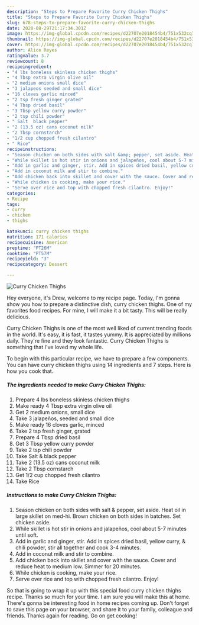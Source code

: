 ```yaml
---
description: "Steps to Prepare Favorite Curry Chicken Thighs"
title: "Steps to Prepare Favorite Curry Chicken Thighs"
slug: 678-steps-to-prepare-favorite-curry-chicken-thighs
date: 2020-08-29T21:17:34.301Z
image: https://img-global.cpcdn.com/recipes/d22707e2018454b4/751x532cq70/curry-chicken-thighs-recipe-main-photo.jpg
thumbnail: https://img-global.cpcdn.com/recipes/d22707e2018454b4/751x532cq70/curry-chicken-thighs-recipe-main-photo.jpg
cover: https://img-global.cpcdn.com/recipes/d22707e2018454b4/751x532cq70/curry-chicken-thighs-recipe-main-photo.jpg
author: Alice Reyes
ratingvalue: 3.7
reviewcount: 8
recipeingredient:
- "4 lbs boneless skinless chicken thighs"
- "4 Tbsp extra virgin olive oil"
- "2 medium onions small dice"
- "3 jalapeos seeded and small dice"
- "16 cloves garlic minced"
- "2 tsp fresh ginger grated"
- "4 Tbsp dried basil"
- "3 Tbsp yellow curry powder"
- "2 tsp chili powder"
- " Salt  black pepper"
- "2 (13.5 oz) cans coconut milk"
- "2 Tbsp cornstarch"
- "1/2 cup chopped fresh cilantro"
- " Rice"
recipeinstructions:
- "Season chicken on both sides with salt &amp; pepper, set aside. Heat oil in large skillet on med-hi. Brown chicken on both sides in batches. Set chicken aside."
- "While skillet is hot stir in onions and jalapeños, cool about 5-7 minutes until soft."
- "Add in garlic and ginger, stir. Add in spices dried basil, yellow curry, &amp; chili powder, stir all together and cook 3-4 minutes."
- "Add in coconut milk and stir to combine."
- "Add chicken back into skillet and cover with the sauce. Cover and reduce heat to medium low. Simmer for 20 minutes."
- "While chicken is cooking, make your rice."
- "Serve over rice and top with chopped fresh cilantro. Enjoy!"
categories:
- Recipe
tags:
- curry
- chicken
- thighs

katakunci: curry chicken thighs 
nutrition: 171 calories
recipecuisine: American
preptime: "PT26M"
cooktime: "PT57M"
recipeyield: "3"
recipecategory: Dessert

---
```



![Curry Chicken Thighs](https://img-global.cpcdn.com/recipes/d22707e2018454b4/751x532cq70/curry-chicken-thighs-recipe-main-photo.jpg)

Hey everyone, it's Drew, welcome to my recipe page. Today, I'm gonna show you how to prepare a distinctive dish, curry chicken thighs. One of my favorites food recipes. For mine, I will make it a bit tasty. This will be really delicious.



Curry Chicken Thighs is one of the most well liked of current trending foods in the world. It's easy, it is fast, it tastes yummy. It is appreciated by millions daily. They're fine and they look fantastic. Curry Chicken Thighs is something that I've loved my whole life.


To begin with this particular recipe, we have to prepare a few components. You can have curry chicken thighs using 14 ingredients and 7 steps. Here is how you cook that.

<!--inarticleads1-->

##### The ingredients needed to make Curry Chicken Thighs:

1. Prepare 4 lbs boneless skinless chicken thighs
1. Make ready 4 Tbsp extra virgin olive oil
1. Get 2 medium onions, small dice
1. Take 3 jalapeños, seeded and small dice
1. Make ready 16 cloves garlic, minced
1. Take 2 tsp fresh ginger, grated
1. Prepare 4 Tbsp dried basil
1. Get 3 Tbsp yellow curry powder
1. Take 2 tsp chili powder
1. Take  Salt &amp; black pepper
1. Take 2 (13.5 oz) cans coconut milk
1. Take 2 Tbsp cornstarch
1. Get 1/2 cup chopped fresh cilantro
1. Take  Rice




<!--inarticleads2-->

##### Instructions to make Curry Chicken Thighs:

1. Season chicken on both sides with salt &amp; pepper, set aside. Heat oil in large skillet on med-hi. Brown chicken on both sides in batches. Set chicken aside.
1. While skillet is hot stir in onions and jalapeños, cool about 5-7 minutes until soft.
1. Add in garlic and ginger, stir. Add in spices dried basil, yellow curry, &amp; chili powder, stir all together and cook 3-4 minutes.
1. Add in coconut milk and stir to combine.
1. Add chicken back into skillet and cover with the sauce. Cover and reduce heat to medium low. Simmer for 20 minutes.
1. While chicken is cooking, make your rice.
1. Serve over rice and top with chopped fresh cilantro. Enjoy!




So that is going to wrap it up with this special food curry chicken thighs recipe. Thanks so much for your time. I am sure you will make this at home. There's gonna be interesting food in home recipes coming up. Don't forget to save this page on your browser, and share it to your family, colleague and friends. Thanks again for reading. Go on get cooking!
